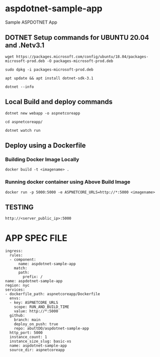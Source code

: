 # aspdotnet-sample-app
Sample ASPDOTNET App

## DOTNET Setup commands for UBUNTU 20.04 and .Netv3.1

```
wget https://packages.microsoft.com/config/ubuntu/18.04/packages-microsoft-prod.deb -O packages-microsoft-prod.deb
```
```
sudo dpkg -i packages-microsoft-prod.deb
```
```
apt update && apt install dotnet-sdk-3.1
```
```
dotnet --info
```


## Local Build and deploy commands

```
dotnet new webapp -o aspnetcoreapp
```

```
cd aspnetcoreapp/
```
```
dotnet watch run
```

## Deploy using a Dockerfile

### Building Docker Image Locally
```
docker build -t <imagename> .
```

### Running docker container using Above Build Image
```
docker run -p 5000:5000 -e ASPNETCORE_URLS=http://*:5000 <imagename>
```

## TESTING
```
http://<server_public_ip>:5000
```

# APP SPEC FILE
```
ingress:
  rules:
  - component:
      name: aspdotnet-sample-app
    match:
      path:
        prefix: /
name: aspdotnet-sample-app
region: nyc
services:
- dockerfile_path: aspnetcoreapp/Dockerfile
  envs:
  - key: ASPNETCORE_URLS
    scope: RUN_AND_BUILD_TIME
    value: http://*:5000
  github:
    branch: main
    deploy_on_push: true
    repo: abuttDO/aspdotnet-sample-app
  http_port: 5000
  instance_count: 1
  instance_size_slug: basic-xs
  name: aspdotnet-sample-app
  source_dir: aspnetcoreapp
```
